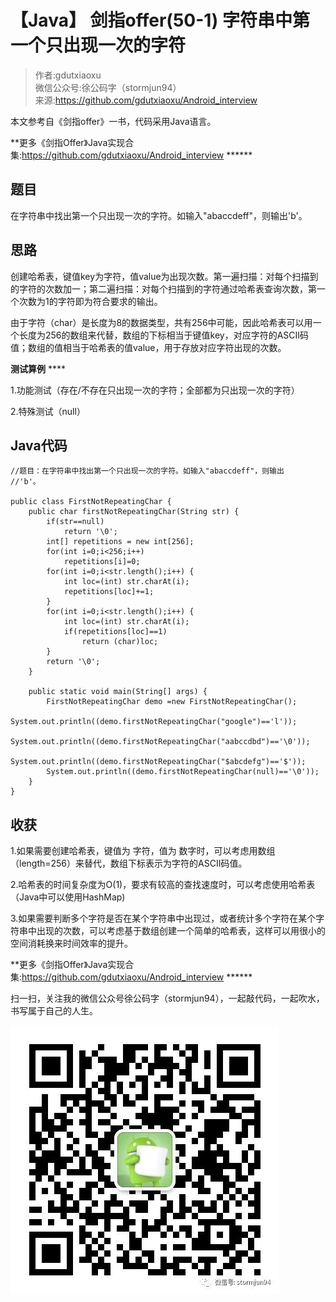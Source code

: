 # 【Java】 剑指offer(50-1) 字符串中第一个只出现一次的字符  
  
> 作者:gdutxiaoxu<br/> 微信公众号:徐公码字（stormjun94）<br/>来源:https://github.com/gdutxiaoxu/Android_interview

本文参考自《剑指offer》一书，代码采用Java语言。

**更多《剑指Offer》Java实现合集:https://github.com/gdutxiaoxu/Android_interview ******

## 题目

在字符串中找出第一个只出现一次的字符。如输入"abaccdeff"，则输出'b'。

## 思路

创建哈希表，键值key为字符，值value为出现次数。第一遍扫描：对每个扫描到的字符的次数加一；第二遍扫描：对每个扫描到的字符通过哈希表查询次数，第一个次数为1的字符即为符合要求的输出。

由于字符（char）是长度为8的数据类型，共有256中可能，因此哈希表可以用一个长度为256的数组来代替，数组的下标相当于键值key，对应字符的ASCII码值；数组的值相当于哈希表的值value，用于存放对应字符出现的次数。

**测试算例** ****

1.功能测试（存在/不存在只出现一次的字符；全部都为只出现一次的字符）

2.特殊测试（null）

## **Java代码**

    
    
    //题目：在字符串中找出第一个只出现一次的字符。如输入"abaccdeff"，则输出
    //'b'。
    
    public class FirstNotRepeatingChar {
    	public char firstNotRepeatingChar(String str) {
    		if(str==null)
    			return '\0';
    		int[] repetitions = new int[256];
    		for(int i=0;i<256;i++)
    			repetitions[i]=0;
    		for(int i=0;i<str.length();i++) {
    			int loc=(int) str.charAt(i);
    			repetitions[loc]+=1;
    		}
    		for(int i=0;i<str.length();i++) {
    			int loc=(int) str.charAt(i);
    			if(repetitions[loc]==1)
    				return (char)loc;
    		}
    		return '\0';
    	}
    	
    	public static void main(String[] args) {
    		FirstNotRepeatingChar demo =new FirstNotRepeatingChar();
    		System.out.println((demo.firstNotRepeatingChar("google")=='l'));
    		System.out.println((demo.firstNotRepeatingChar("aabccdbd")=='\0'));
    		System.out.println((demo.firstNotRepeatingChar("$abcdefg")=='$'));
    		System.out.println((demo.firstNotRepeatingChar(null)=='\0'));
    	}
    }
    

## **收获**

1.如果需要创建哈希表，键值为 字符，值为 数字时，可以考虑用数组（length=256）来替代，数组下标表示为字符的ASCII码值。

2.哈希表的时间复杂度为O(1)，要求有较高的查找速度时，可以考虑使用哈希表（Java中可以使用HashMap)

3.如果需要判断多个字符是否在某个字符串中出现过，或者统计多个字符在某个字符串中出现的次数，可以考虑基于数组创建一个简单的哈希表，这样可以用很小的空间消耗换来时间效率的提升。

**更多《剑指Offer》Java实现合集:https://github.com/gdutxiaoxu/Android_interview ******

扫一扫，关注我的微信公众号徐公码字（stormjun94），一起敲代码，一起吹水，书写属于自己的人生。

![](https://raw.githubusercontent.com/gdutxiaoxu/blog_pic/master/offer/20200722234908.png)
